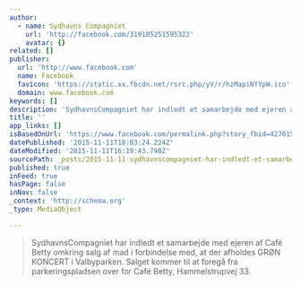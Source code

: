 ```yaml
---
author:
  - name: Sydhavns Compagniet
    url: 'http://facebook.com/319105251595322'
    avatar: {}
related: []
publisher:
  url: 'http://www.facebook.com'
  name: Facebook
  favicon: 'https://static.xx.fbcdn.net/rsrc.php/yV/r/hzMapiNYYpW.ico'
  domain: www.facebook.com
keywords: []
description: 'SydhavnsCompagniet har indledt et samarbejde med ejeren af Café Betty omkring salg af mad i forbindelse med, at der afholdes GRØN KONCERT i Valbyparken. Salget kommer til at foregå fra parkeringspladsen over for Café Betty, Hammelstrupvej 33.'
title: ''
app_links: []
isBasedOnUrl: 'https://www.facebook.com/permalink.php?story_fbid=427015240804322&id=319105251595322'
datePublished: '2015-11-11T18:03:24.224Z'
dateModified: '2015-11-11T16:19:43.790Z'
sourcePath: _posts/2015-11-11-sydhavnscompagniet-har-indledt-et-samarbejde-med-ejeren-af-c.md
published: true
inFeed: true
hasPage: false
inNav: false
_context: 'http://schema.org'
_type: MediaObject

---
```

> SydhavnsCompagniet har indledt et samarbejde med ejeren af Café Betty omkring salg af mad i forbindelse med&comma; at der afholdes GRØN KONCERT i Valbyparken&period; Salget kommer til at foregå fra parkeringspladsen over for Café Betty&comma; Hammelstrupvej 33&period;